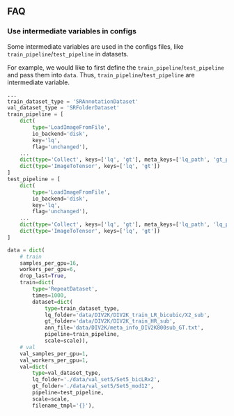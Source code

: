 ## FAQ

### Use intermediate variables in configs

Some intermediate variables are used in the configs files, like `train_pipeline`/`test_pipeline` in datasets.

For example, we would like to first define the `train_pipeline`/`test_pipeline` and pass them into `data`. Thus, `train_pipeline`/`test_pipeline` are intermediate variable.
```python
...
train_dataset_type = 'SRAnnotationDataset'
val_dataset_type = 'SRFolderDataset'
train_pipeline = [
    dict(
        type='LoadImageFromFile',
        io_backend='disk',
        key='lq',
        flag='unchanged'),
    ...
    dict(type='Collect', keys=['lq', 'gt'], meta_keys=['lq_path', 'gt_path']),
    dict(type='ImageToTensor', keys=['lq', 'gt'])
]
test_pipeline = [
    dict(
        type='LoadImageFromFile',
        io_backend='disk',
        key='lq',
        flag='unchanged'),
    ...
    dict(type='Collect', keys=['lq', 'gt'], meta_keys=['lq_path', 'lq_path']),
    dict(type='ImageToTensor', keys=['lq', 'gt'])
]

data = dict(
    # train
    samples_per_gpu=16,
    workers_per_gpu=6,
    drop_last=True,
    train=dict(
        type='RepeatDataset',
        times=1000,
        dataset=dict(
            type=train_dataset_type,
            lq_folder='data/DIV2K/DIV2K_train_LR_bicubic/X2_sub',
            gt_folder='data/DIV2K/DIV2K_train_HR_sub',
            ann_file='data/DIV2K/meta_info_DIV2K800sub_GT.txt',
            pipeline=train_pipeline,
            scale=scale)),
    # val
    val_samples_per_gpu=1,
    val_workers_per_gpu=1,
    val=dict(
        type=val_dataset_type,
        lq_folder='./data/val_set5/Set5_bicLRx2',
        gt_folder='./data/val_set5/Set5_mod12',
        pipeline=test_pipeline,
        scale=scale,
        filename_tmpl='{}'),
```
